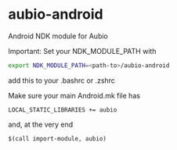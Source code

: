 # aubio-android
Android NDK module for Aubio


Important: Set your NDK_MODULE_PATH with 
```bash
export NDK_MODULE_PATH=<path-to>/aubio-android
```
add this to your .bashrc or .zshrc

Make sure your main Android.mk file has 

```make
LOCAL_STATIC_LIBRARIES += aubio
```
and, at the very end
```make
$(call import-module, aubio)
```
